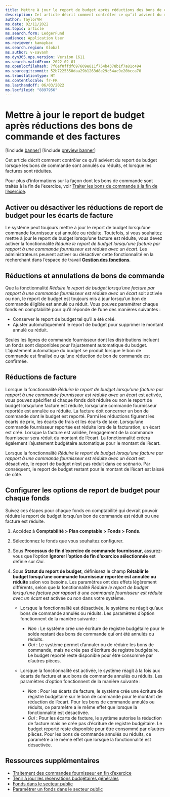 ```yaml
---
title: Mettre à jour le report de budget après réductions des bons de commande et des factures
description: Cet article décrit comment contrôler ce qu’il advient du report de budget lorsque les bons de commande sont annulés ou réduits, et lorsque les factures sont réduites.
author: TaylorVH
ms.date: 02/11/2022
ms.topic: article
ms.search.form: LedgerFund
audience: Application User
ms.reviewer: kamaybac
ms.search.region: Global
ms.author: v-savanh
ms.dyn365.ops.version: Version 1611
ms.search.validFrom: 2022-02-01
ms.openlocfilehash: 7f0ef0ffdf697609e811f754b4378b1f7a81c494
ms.sourcegitcommit: 52b7225350daa29b1263d8e29c54ac9e20bcca70
ms.translationtype: HT
ms.contentlocale: fr-FR
ms.lasthandoff: 06/03/2022
ms.locfileid: "8897956"
---
```

# <a name="update-the-carry-forward-budget-after-reductions-in-purchase-orders-and-invoices"></a>Mettre à jour le report de budget après réductions des bons de commande et des factures

[!include [banner](../includes/banner.md)]
[!include [preview banner](../includes/preview-banner.md)]

Cet article décrit comment contrôler ce qu’il advient du report de budget lorsque les bons de commande sont annulés ou réduits, et lorsque les factures sont réduites.

Pour plus d’informations sur la façon dont les bons de commande sont traités à la fin de l’exercice, voir [Traiter les bons de commande à la fin de l’exercice](/dynamicsax-2012/appuser-itpro/process-purchase-orders-at-year-end).

## <a name="turn-carry-forward-budget-reductions-for-invoice-variances-on-or-off"></a>Activer ou désactiver les réductions de report de budget pour les écarts de facture

Le système peut toujours mettre à jour le report de budget lorsqu’une commande fournisseur est annulée ou réduite. Toutefois, si vous souhaitez mettre à jour le report de budget lorsqu’une facture est réduite, vous devez activer la fonctionnalité *Réduire le report de budget lorsqu’une facture par rapport à une commande fournisseur est réduite avec un écart*. Les administrateurs peuvent activer ou désactiver cette fonctionnalité en la recherchant dans l’espace de travail **[Gestion des fonctions](../../fin-ops-core/fin-ops/get-started/feature-management/feature-management-overview.md)**.

## <a name="purchase-order-reductions-and-cancellations"></a>Réductions et annulations de bons de commande

Que la fonctionnalité *Réduire le report de budget lorsqu’une facture par rapport à une commande fournisseur est réduite avec un écart* soit activée ou non, le report de budget est toujours mis à jour lorsqu’un bon de commande éligible est annulé ou réduit. Vous pouvez paramétrer chaque fonds en comptabilité pour qu’il réponde de l’une des manières suivantes :

- Conserver le report de budget tel qu’il a été créé.
- Ajuster automatiquement le report de budget pour supprimer le montant annulé ou réduit.

Seules les lignes de commande fournisseur dont les distributions incluent un fonds sont disponibles pour l’ajustement automatique du budget. L’ajustement automatique du budget se produit lorsque le bon de commande est finalisé ou qu’une réduction de bon de commande est confirmée.

## <a name="invoice-reductions"></a>Réductions de facture

Lorsque la fonctionnalité *Réduire le report de budget lorsqu’une facture par rapport à une commande fournisseur est réduite avec un écart* est activée, vous pouvez spécifier si chaque fonds doit réduire ou non le report de budget lorsqu’une facture est réduite, lorsqu’une commande fournisseur reportée est annulée ou réduite. La facture doit concerner un bon de commande dont le budget est reporté. Parmi les réductions figurent les écarts de prix, les écarts de frais et les écarts de taxe. Lorsqu’une commande fournisseur reportée est réduite lors de la facturation, un écart est créé. Lorsque la facture est validée, l’engagement de la commande fournisseur sera réduit du montant de l’écart. La fonctionnalité créera également l’ajustement budgétaire automatique pour le montant de l’écart.

Lorsque la fonctionnalité *Réduire le report de budget lorsqu’une facture par rapport à une commande fournisseur est réduite avec un écart* est désactivée, le report de budget n’est pas réduit dans ce scénario. Par conséquent, le report de budget restant pour le montant de l’écart est laissé de côté.

## <a name="configure-the-carry-forward-budget-options-for-each-fund"></a>Configurer les options de report de budget pour chaque fonds

Suivez ces étapes pour chaque fonds en comptabilité qui devrait pouvoir réduire le report de budget lorsqu’un bon de commande est réduit ou une facture est réduite.

1. Accédez à **Comptabilité \> Plan comptable \> Fonds \> Fonds**.
1. Sélectionnez le fonds que vous souhaitez configurer.
1. Sous **Processus de fin d’exercice de commande fournisseur**, assurez-vous que l’option **Ignorer l’option de fin d’exercice sélectionnée** est définie sur *Oui*.
1. Sous **Statut du report de budget**, définissez le champ **Rétablir le budget lorsqu’une commande fournisseur reportée est annulée ou réduite** selon vos besoins. Les paramètres ont des effets légèrement différents, selon que la fonctionnalité *Réduire le report de budget lorsqu’une facture par rapport à une commande fournisseur est réduite avec un écart* est activée ou non dans votre système.

    - Lorsque la fonctionnalité est désactivée, le système ne réagit qu’aux bons de commande annulés ou réduits. Les paramètres d’option fonctionnent de la manière suivante :

        - *Non* : Le système crée une écriture de registre budgétaire pour le solde restant des bons de commande qui ont été annulés ou réduits.
        - *Oui* : Le système permet d’annuler ou de réduire les bons de commande, mais ne crée pas d’écriture de registre budgétaire. Le budget reporté reste disponible pour être consommé par d’autres pièces.

    - Lorsque la fonctionnalité est activée, le système réagit à la fois aux écarts de facture et aux bons de commande annulés ou réduits. Les paramètres d’option fonctionnent de la manière suivante :

        - *Non* : Pour les écarts de facture, le système crée une écriture de registre budgétaire sur le bon de commande pour le montant de réduction de l’écart. Pour les bons de commande annulés ou réduits, ce paramètre a le même effet que lorsque la fonctionnalité est désactivée.
        - *Oui* : Pour les écarts de facture, le système autorise la réduction de facture mais ne crée pas d’écriture de registre budgétaire. Le budget reporté reste disponible pour être consommé par d’autres pièces. Pour les bons de commande annulés ou réduits, ce paramètre a le même effet que lorsque la fonctionnalité est désactivée.

## <a name="additional-resources"></a>Ressources supplémentaires

- [Traitement des commandes fournisseur en fin d’exercice](/dynamicsax-2012/appuser-itpro/process-purchase-orders-at-year-end)
- [Tenir à jour les réservations budgétaires générales](general-budget-reservation-tasks.md)
- [Fonds dans le secteur public](funds-public-sector.md)
- [Paramétrer un fonds dans le secteur public](tasks/set-up-fund-public-sector.md)

